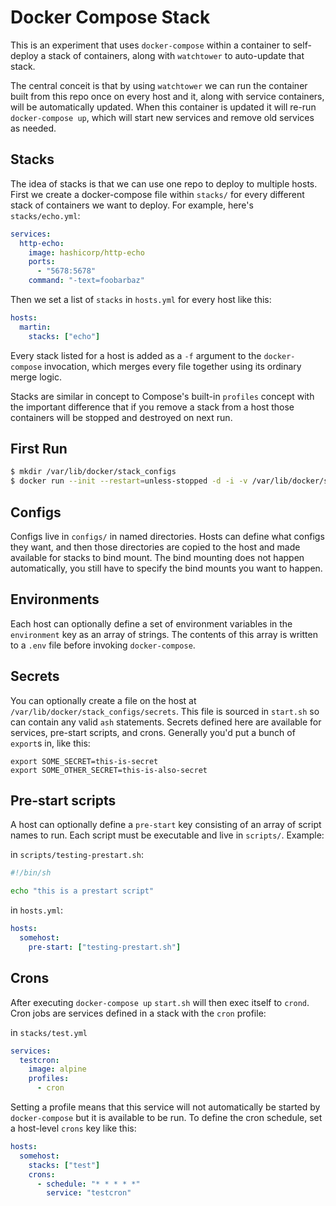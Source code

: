 # Docker Compose Stack

This is an experiment that uses `docker-compose` within a container to self-deploy
a stack of containers, along with `watchtower` to auto-update that stack.

The central conceit is that by using `watchtower` we can run the container built from this repo once on every host and
it, along with service containers, will be automatically updated. When this container is updated it will re-run
`docker-compose up`, which will start new services and remove old services as needed.

## Stacks

The idea of stacks is that we can use one repo to deploy to multiple hosts.
First we create a docker-compose file within `stacks/` for every different stack of containers we want to deploy. For example, here's `stacks/echo.yml`:

```yaml
services:
  http-echo:
    image: hashicorp/http-echo
    ports:
      - "5678:5678"
    command: "-text=foobarbaz"
```

Then we set a list of `stacks` in `hosts.yml` for every host like this:

```yaml
hosts:
  martin:
    stacks: ["echo"]
```

Every stack listed for a host is added as a `-f` argument to the `docker-compose` invocation, which merges every file together using its ordinary merge logic.

Stacks are similar in concept to Compose's built-in `profiles` concept with the important difference that if you remove a stack from a host those containers will be stopped and destroyed on next run.

## First Run

```bash
$ mkdir /var/lib/docker/stack_configs
$ docker run --init --restart=unless-stopped -d -i -v /var/lib/docker/stack_configs:/configs -v /var/run/docker.sock:/var/run/docker.sock -v /etc/hostname:/app/hostname:ro -e CONFIGS_DIR=/var/lib/docker/stack_configs --name dockerstack-root -l dockerstack-root ghcr.io/your-name/your-repo:main
```

## Configs

Configs live in `configs/` in named directories. Hosts can define what configs they want, and then those directories are copied to the host and made available for stacks to bind mount. The bind mounting does not happen automatically, you still have to specify the bind mounts you want to happen.

## Environments

Each host can optionally define a set of environment variables in the `environment` key as an array of strings. The contents of this array is written to a `.env` file before invoking `docker-compose`.

## Secrets

You can optionally create a file on the host at `/var/lib/docker/stack_configs/secrets`. This file is sourced in `start.sh` so can contain any valid `ash` statements. Secrets defined here are available for services, pre-start scripts, and crons. Generally you'd put a bunch of `export`s in, like this:

```
export SOME_SECRET=this-is-secret
export SOME_OTHER_SECRET=this-is-also-secret
```

## Pre-start scripts

A host can optionally define a `pre-start` key consisting of an array of script names to run. Each script must be executable and live in `scripts/`. Example:

in `scripts/testing-prestart.sh`:

```sh
#!/bin/sh

echo "this is a prestart script"
```

in `hosts.yml`:

```yaml
hosts:
  somehost:
    pre-start: ["testing-prestart.sh"]
```

## Crons

After executing `docker-compose up` `start.sh` will then exec itself to `crond`. Cron jobs are services defined in a stack with the `cron` profile:

in `stacks/test.yml`

```yaml
services:
  testcron:
    image: alpine
    profiles:
      - cron
```

Setting a profile means that this service will not automatically be started by `docker-compose` but it is available to be run. To define the cron schedule, set a host-level `crons` key like this:

```yaml
hosts:
  somehost:
    stacks: ["test"]
    crons:
      - schedule: "* * * * *"
        service: "testcron"
```
